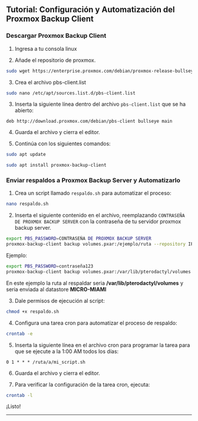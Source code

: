 ## Tutorial: Configuración y Automatización del Proxmox Backup Client

### Descargar Proxmox Backup Client

1. Ingresa a tu consola linux

2. Añade el repositorio de proxmox.

```bash
sudo wget https://enterprise.proxmox.com/debian/proxmox-release-bullseye.gpg -O /etc/apt/trusted.gpg.d/proxmox-release-bullseye.gpg
```
3. Crea el archivo pbs-client.list
```bash
sudo nano /etc/apt/sources.list.d/pbs-client.list
```
3. Inserta la siguiente línea dentro del archivo `pbs-client.list` que se ha abierto:

```
deb http://download.proxmox.com/debian/pbs-client bullseye main
```

4. Guarda el archivo y cierra el editor.

5. Continúa con los siguientes comandos:

```bash
sudo apt update

sudo apt install proxmox-backup-client
```

### Enviar respaldos a Proxmox Backup Server y Automatizarlo

1. Crea un script llamado `respaldo.sh` para automatizar el proceso:

```bash
nano respaldo.sh
```

2. Inserta el siguiente contenido en el archivo, reemplazando `CONTRASEÑA DE PROXMOX BACKUP SERVER` con la contraseña de tu servidor proxmox backup server.

```bash
export PBS_PASSWORD=CONTRASEÑA DE PROXMOX BACKUP SERVER
proxmox-backup-client backup volumes.pxar:/ejemplo/ruta --repository IP:DATASTORE
```

Ejemplo:

```bash
export PBS_PASSWORD=contraseña123
proxmox-backup-client backup volumes.pxar:/var/lib/pterodactyl/volumes --repository storage.microservers.cl:MICRO-MIAMI
```
En este ejemplo la ruta al respaldar seria **/var/lib/pterodactyl/volumes**  y seria enviada al datastore **MICRO-MIAMI**

3. Dale permisos de ejecución al script:

```bash
chmod +x respaldo.sh
```

4. Configura una tarea cron para automatizar el proceso de respaldo:

```bash
crontab -e
```

5. Inserta la siguiente línea en el archivo cron para programar la tarea para que se ejecute a la 1:00 AM todos los días:

```
0 1 * * * /ruta/a/mi_script.sh
```

6. Guarda el archivo y cierra el editor.

7. Para verificar la configuración de la tarea cron, ejecuta:

```bash
crontab -l
```

¡Listo!

---
